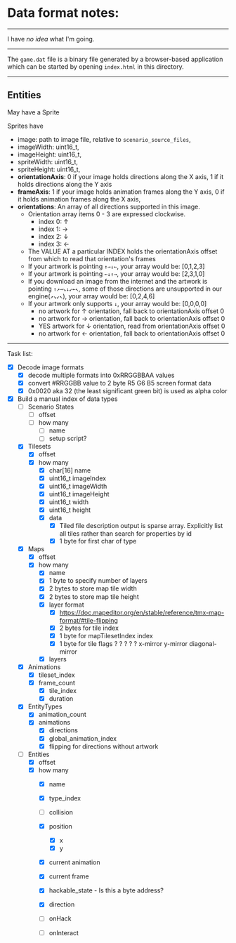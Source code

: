 # Data format notes:
----

I have _no idea_ what I'm going.

----

The `game.dat` file is a binary file generated by a browser-based application which can be started by opening `index.html` in this directory.

----

## Entities

May have a Sprite

Sprites have
- image: path to image file, relative to `scenario_source_files`,
- imageWidth: uint16_t,
- imageHeight: uint16_t,
- spriteWidth: uint16_t,
- spriteHeight: uint16_t,
- **orientationAxis**: 0 if your image holds directions along the X axis, 1 if it holds directions along the Y axis
- **frameAxis**: 1 if your image holds animation frames along the Y axis, 0 if it holds animation frames along the X axis,
- **orientations**: An array of all directions supported in this image.
    - Orientation array items 0 - 3 are expressed clockwise.
        - index 0: ↑
        - index 1: →
        - index 2: ↓
        - index 3: ←
    - The VALUE AT a particular INDEX holds the orientationAxis offset from which to read that orientation's frames
    - If your artwork is pointing `↑→↓←`, your array would be: [0,1,2,3]
    - If your artwork is pointing `←↓↑→`, your array would be: [2,3,1,0]
    - If you download an image from the internet and the artwork is pointing `↑↗→↘↓↙←↖`, some of those directions are unsupported in our engine(`↗↘↙↖`), your array would be: [0,2,4,6]
    - If your artwork only supports `↓`, your array would be: [0,0,0,0]
        - no artwork for ↑ orientation, fall back to orientationAxis offset 0
        - no artwork for → orientation, fall back to orientationAxis offset 0
        - YES artwork for ↓ orientation, read from orientationAxis offset 0
        - no artwork for ← orientation, fall back to orientationAxis offset 0

----

Task list:
- [x] Decode image formats
    - [x] decode multiple formats into 0xRRGGBBAA values
    - [x] convert #RRGGBB value to 2 byte R5 G6 B5 screen format data
    - [x] 0x0020 aka 32 (the least significant green bit) is used as alpha color
- [x] Build a manual index of data types
    - [ ] Scenario States
        - [ ] offset
        - [ ] how many
            - [ ] name
            - [ ] setup script?
    - [x] Tilesets
        - [x] offset
        - [x] how many
            - [x] char[16] name
            - [x] uint16_t imageIndex
            - [x] uint16_t imageWidth
            - [x] uint16_t imageHeight
            - [x] uint16_t width
            - [x] uint16_t height
            - [x] data
                - [x] Tiled file description output is sparse array. Explicitly list all tiles rather than search for properties by id
                - [x] 1 byte for first char of type
    - [x] Maps
        - [x] offset
        - [x] how many
            - [x] name
            - [x] 1 byte to specify number of layers
            - [x] 2 bytes to store map tile width
            - [x] 2 bytes to store map tile height
            - [x] layer format
                - [x] https://doc.mapeditor.org/en/stable/reference/tmx-map-format/#tile-flipping
                - [x] 2 bytes for tile index
                - [x] 1 byte for mapTilesetIndex index
                - [x] 1 byte for tile flags
                    ?
                    ?
                    ?
                    ?
                    ?
                    x-mirror
                    y-mirror
                    diagonal-mirror
            - [x] layers
    - [x] Animations
        - [x] tileset_index
        - [x] frame_count
            - [x] tile_index
            - [x] duration
    - [x] EntityTypes
        - [x] animation_count
        - [x] animations
            - [x] directions
            - [x] global_animation_index
            - [x] flipping for directions without artwork
    - [ ] Entities
        - [x] offset
        - [x] how many
            - [x] name
            - [x] type_index
            - [ ] collision
            - [x] position
                - [x] x
                - [x] y
            - [x] current animation
            - [x] current frame
            - [x] hackable_state - Is this a byte address?
            - [x] direction
            - [ ] onHack
            - [ ] onInteract


